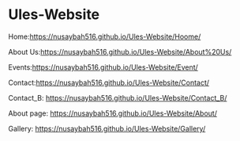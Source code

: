 # Ules-Website



Home:https://nusaybah516.github.io/Ules-Website/Hoome/














About Us:https://nusaybah516.github.io/Ules-Website/About%20Us/
















Events:https://nusaybah516.github.io/Ules-Website/Event/
















Contact:https://nusaybah516.github.io/Ules-Website/Contact/











Contact_B: https://nusaybah516.github.io/Ules-Website/Contact_B/











About page: https://nusaybah516.github.io/Ules-Website/About/









Gallery: https://nusaybah516.github.io/Ules-Website/Gallery/













